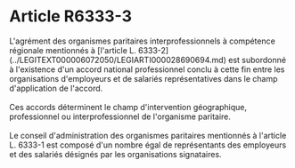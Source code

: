 # Article R6333-3

<p align="left">
  L'agrément des organismes paritaires interprofessionnels à compétence régionale mentionnés à [l'article L. 6333-2](../LEGITEXT000006072050/LEGIARTI000028690694.md) est subordonné à l'existence d'un accord national professionnel conclu à cette fin entre les organisations d'employeurs et de salariés représentatives dans le champ d'application de l'accord. <br /> <br />Ces accords déterminent le champ d'intervention géographique, professionnel ou interprofessionnel de l'organisme paritaire. <br /> <br />Le conseil d'administration des organismes paritaires mentionnés à l'article L. 6333-1 est composé d'un nombre égal de représentants des employeurs et des salariés désignés par les organisations signataires.<br /> <br /> <br />
</p>